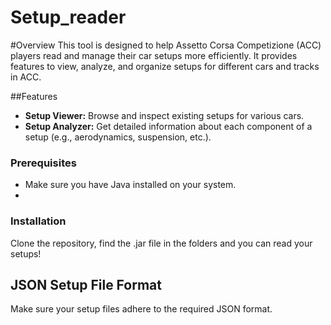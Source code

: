 # Setup_reader

#Overview
This tool is designed to help Assetto Corsa Competizione (ACC) players read and manage their car setups more efficiently. It provides features to view, analyze, and organize setups for different cars and tracks in ACC.

##Features 

- **Setup Viewer:** Browse and inspect existing setups for various cars.
- **Setup Analyzer:** Get detailed information about each component of a setup (e.g., aerodynamics, suspension, etc.).

### Prerequisites

- Make sure you have Java installed on your system.
- 
### Installation
Clone the repository, find the .jar file in the folders and you can read your setups!

## JSON Setup File Format
Make sure your setup files adhere to the required JSON format.
